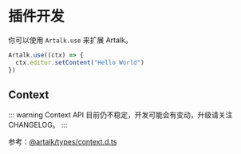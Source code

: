 # 插件开发

你可以使用 `Artalk.use` 来扩展 Artalk。

```js
Artalk.use((ctx) => {
  ctx.editor.setContent("Hello World")
})
```

## Context

::: warning
Context API 目前仍不稳定，开发可能会有变动，升级请关注 CHANGELOG。
:::

参考：[@artalk/types/context.d.ts](https://github.com/ArtalkJS/Artalk/blob/master/ui/packages/artalk/types/context.d.ts)
